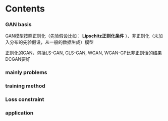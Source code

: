 # Contents

### GAN basis 

GAN模型按照正则化（先验假设比如： **Lipschitz正则化条件** ）、非正则化（未加入分布的先验假设，从一般的数据生成）模型 

 正则化的GAN，包括LS-GAN, GLS-GAN, WGAN, WGAN-GP比非正则话的结果DCGAN要好 

### mainly problems

### training method

### Loss constraint

### application

